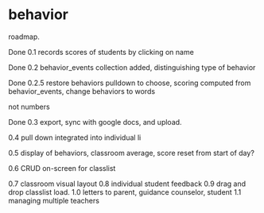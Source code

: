 # behavior
roadmap.

<p>Done 0.1 records scores of students by clicking on name</p>
<p>Done 0.2 behavior_events collection added, distinguishing type of behavior</p>
<p>Done 0.2.5 restore behaviors pulldown to choose, scoring computed from behavior_events, change behaviors to words</p> not numbers
<p>Done 0.3 export, sync with google docs, and upload.</p>
<p>0.4 pull down integrated into individual li</p>
<p>0.5 display of behaviors, classroom average, score reset from start of day?</p>
<p>0.6 CRUD on-screen for classlist</p> 
0.7 classroom visual layout
0.8 individual student feedback
0.9 drag and drop classlist load.
1.0 letters to parent, guidance counselor, student
1.1 managing multiple teachers
